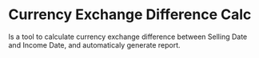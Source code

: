 # Currency Exchange Difference Calc

Is a tool to calculate currency exchange difference between Selling Date and Income Date, and automaticaly generate report.
